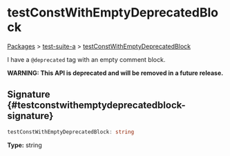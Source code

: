 # testConstWithEmptyDeprecatedBlock

[Packages](/) > [test-suite-a](/test-suite-a/) > [testConstWithEmptyDeprecatedBlock](/test-suite-a/testconstwithemptydeprecatedblock-variable)

I have a `@deprecated` tag with an empty comment block.

**WARNING: This API is deprecated and will be removed in a future release.**

## Signature {#testconstwithemptydeprecatedblock-signature}

```typescript
testConstWithEmptyDeprecatedBlock: string
```

**Type:** string
